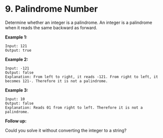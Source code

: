 # 9. Palindrome Number

Determine whether an integer is a palindrome. An integer is a palindrome when it reads the same backward as forward.  

**Example 1:**  

    Input: 121
    Output: true  

**Example 2:**  

    Input: -121
    Output: false
    Explanation: From left to right, it reads -121. From right to left, it becomes 121-. Therefore it is not a palindrome.  

**Example 3:**  

    Input: 10
    Output: false
    Explanation: Reads 01 from right to left. Therefore it is not a palindrome.

**Follow up:**  

Could you solve it without converting the integer to a string?